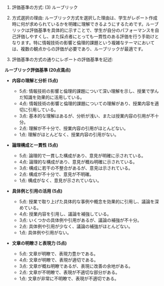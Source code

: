 1. 評価基準の方式: (3) ルーブリック

2. 方式選択の理由:
ルーブリック方式を選択した理由は、学生がレポート作成時に何が求められているかを明確に理解できるようにするためです。ルーブリックは評価基準を具体的に示すことで、学生が自分のパフォーマンスを自己評価しやすくし、また採点者にとっても一貫性のある評価を行う手助けとなります。特に情報技術の影響と倫理的課題という複雑なテーマにおいては、複数の観点からの評価が必要であり、ルーブリックが最適です。

3. 評価基準の方式の通りにレポートの評価基準を記述:

**ルーブリック評価基準 (20点満点)**

- **内容の理解と分析 (5点)**
  - 5点: 情報技術の影響と倫理的課題について深い理解を示し、授業で学んだ知識を効果的に活用している。
  - 4点: 情報技術の影響と倫理的課題についての理解があり、授業内容を適切に引用している。
  - 3点: 基本的な理解はあるが、分析が浅い、または授業内容の引用が不十分。
  - 2点: 理解が不十分で、授業内容の引用がほとんどない。
  - 1点: 理解がほとんどなく、授業内容の引用がない。

- **論理構成と一貫性 (5点)**
  - 5点: 論理的で一貫した構成があり、意見が明確に示されている。
  - 4点: 論理的な構成があり、意見が概ね明確に示されている。
  - 3点: 構成に若干の不整合があるが、意見は示されている。
  - 2点: 構成が不十分で、意見が不明確。
  - 1点: 構成がなく、意見が示されていない。

- **具体例と引用の活用 (5点)**
  - 5点: 授業で取り上げた具体的な事例や概念を効果的に引用し、議論を深めている。
  - 4点: 授業内容を引用し、議論を補強している。
  - 3点: いくつかの具体例や引用があるが、議論の補強が不十分。
  - 2点: 具体例や引用が少なく、議論の補強がほとんどない。
  - 1点: 具体例や引用がない。

- **文章の明瞭さと表現力 (5点)**
  - 5点: 文章が明瞭で、表現力豊かである。
  - 4点: 文章が明瞭で、表現が適切である。
  - 3点: 文章が概ね明瞭であるが、表現に改善の余地がある。
  - 2点: 文章が不明瞭で、表現が不適切な部分がある。
  - 1点: 文章が非常に不明瞭で、表現が不適切である。